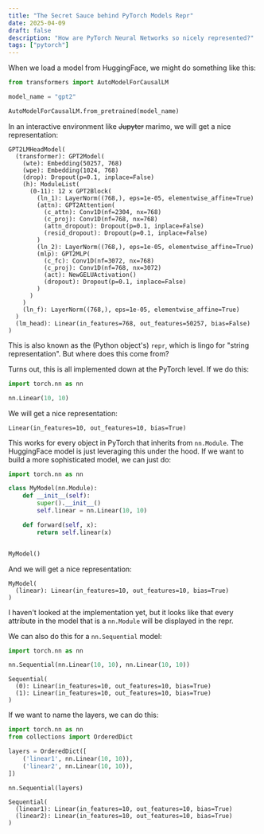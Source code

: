 ```yaml
---
title: "The Secret Sauce behind PyTorch Models Repr"
date: 2025-04-09
draft: false
description: "How are PyTorch Neural Networks so nicely represented?"
tags: ["pytorch"]
---
```


When we load a model from HuggingFace, we might do something like this:

```python
from transformers import AutoModelForCausalLM

model_name = "gpt2"

AutoModelForCausalLM.from_pretrained(model_name)
```

In an interactive environment like ~~Jupyter~~ marimo, we will get a nice representation:

```
GPT2LMHeadModel(
  (transformer): GPT2Model(
    (wte): Embedding(50257, 768)
    (wpe): Embedding(1024, 768)
    (drop): Dropout(p=0.1, inplace=False)
    (h): ModuleList(
      (0-11): 12 x GPT2Block(
        (ln_1): LayerNorm((768,), eps=1e-05, elementwise_affine=True)
        (attn): GPT2Attention(
          (c_attn): Conv1D(nf=2304, nx=768)
          (c_proj): Conv1D(nf=768, nx=768)
          (attn_dropout): Dropout(p=0.1, inplace=False)
          (resid_dropout): Dropout(p=0.1, inplace=False)
        )
        (ln_2): LayerNorm((768,), eps=1e-05, elementwise_affine=True)
        (mlp): GPT2MLP(
          (c_fc): Conv1D(nf=3072, nx=768)
          (c_proj): Conv1D(nf=768, nx=3072)
          (act): NewGELUActivation()
          (dropout): Dropout(p=0.1, inplace=False)
        )
      )
    )
    (ln_f): LayerNorm((768,), eps=1e-05, elementwise_affine=True)
  )
  (lm_head): Linear(in_features=768, out_features=50257, bias=False)
)
```

This is also known as the (Python object's) `repr`, which is lingo for "string representation". But where does this come from?

Turns out, this is all implemented down at the PyTorch level. If we do this:

```python
import torch.nn as nn

nn.Linear(10, 10)
```

We will get a nice representation:

```
Linear(in_features=10, out_features=10, bias=True)
```

This works for every object in PyTorch that inherits from `nn.Module`. The HuggingFace model is just leveraging this under the hood.
If we want to build a more sophisticated model, we can just do:

```python
import torch.nn as nn

class MyModel(nn.Module):
    def __init__(self):
        super().__init__()
        self.linear = nn.Linear(10, 10)

    def forward(self, x):
        return self.linear(x)


MyModel()
```

And we will get a nice representation:

```
MyModel(
  (linear): Linear(in_features=10, out_features=10, bias=True)
)
```

I haven't looked at the implementation yet, but it looks like that every attribute in the model that is a `nn.Module` will be displayed in the repr.

We can also do this for a `nn.Sequential` model:

```python
import torch.nn as nn

nn.Sequential(nn.Linear(10, 10), nn.Linear(10, 10))
```

```
Sequential(
  (0): Linear(in_features=10, out_features=10, bias=True)
  (1): Linear(in_features=10, out_features=10, bias=True)
)
```

If we want to name the layers, we can do this:

```python
import torch.nn as nn
from collections import OrderedDict

layers = OrderedDict([
    ('linear1', nn.Linear(10, 10)),
    ('linear2', nn.Linear(10, 10)),
])

nn.Sequential(layers)
```

```
Sequential(
  (linear1): Linear(in_features=10, out_features=10, bias=True)
  (linear2): Linear(in_features=10, out_features=10, bias=True)
)
```
